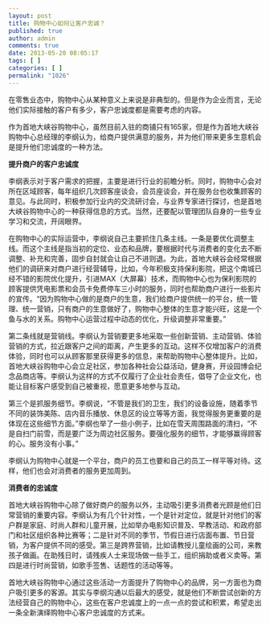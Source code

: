 ```yaml
---
layout: post
title: 购物中心如何让客户忠诚？
published: true
author: admin
comments: true
date: 2013-05-20 08:05:17
tags: [ ]
categories: [ ]
permalink: "1026"
---
```

在零售业态中，购物中心从某种意义上来说是非典型的。但是作为企业而言，无论他们实际接触的客户有多少，客户忠诚度都是需要考虑的内容。

作为首地大峡谷购物中心，虽然目前入驻的商铺只有165家，但是作为首地大峡谷购物中心总经理的李纲认为，给商户提供满意的服务，并为他们带来更多生意机会是提升他们忠诚度的一种方法。

**提升商户的客户忠诚度**

李纲表示对于客户需求的把握，主要是进行行业的前瞻分析。同时，购物中心会对所在区域顾客，每年组织几次顾客座谈会，会员座谈会，并在服务台也收集顾客的意见。与此同时，积极参加行业内的交流研讨会，与业界专家进行探讨，也是首地大峡谷购物中心的一种获得信息的方式。当然，还要配以管理团队自身的一些专业学习和交流，开阔眼界。

在购物中心的实际运营中，李纲说自己主要抓住几条主线。一条是要优化调整主线。而这个主线是指当初的定位、业态和品牌，要根据时代与消费者的变化去不断调整、补充和完善，固步自封就会让自己不进则退。为此，首地大峡谷会经常根据他们的调研来对商户进行经营辅导，比如，今年积极支持保利影院，把这个南城已经不错的影院优化提升，引进MAX（大屏幕）技术，而购物中心也为保利影院的顾客提供凭电影票和会员卡免费停车三小时的服务，同时也帮助商户进行一些影片的宣传。“因为购物中心做的是商户的生意，我们给商户提供统一的平台，统一管理、统一营销，只有商户的生意做好了，购物中心整体的生意才能兴旺，这是一个鱼与水的关系。购物中心运营过程中动态的优化，升级调整非常重要。”

第二条线就是营销线。李纲认为营销要更多地采取一些创新营销、主动营销、体验营销的方式，拉近跟客户之间的距离，产生更多的互动。这样不仅增加客户的消费体验，同时也可以从顾客那里获得更多的信息，来帮助购物中心整体提升。比如，首地大峡谷购物中心会立足社区，参加各种社会公益活动，健身赛，开设园博会纪念品商店等。李纲认为这样的方式不仅履行了企业社会责任，倡导了企业文化，也能让目标客户感受到自己被重视，愿意更多地参与互动。

第三个是抓服务细节。李纲说，“不管是我们的卫生，我们的设备设施，随着季节不同的装饰美陈、店内音乐播放、休息区的设立等等方面，我觉得服务更重要的是体现在这些细节方面。”李纲也举了一些小例子，比如在雪天周围路面的清扫，“不是自扫门前雪，而是要广泛为周边社区服务。要强化服务的细节，才能够赢得顾客的心。服务没有小事。”

李纲认为购物中心就是一个平台，商户的员工也要和自己的员工一样平等对待。这样，他们也会对消费者的服务更加周到。

**消费者的忠诚度**

首地大峡谷购物中心除了做好商户的服务以外，主动吸引更多消费者光顾是他们日常营销的重要内容。李纲认为有几个针对性，一个是针对定位，就是针对他们的客户群是家庭、时尚人群和儿童开展，比如举办电影知识普及、早教活动、和政府部门和社区组织各种比赛等；二是针对不同的季节，节假日进行店面布置、节日营销，为客户提供不同的感受。第三是跨界营销，比如请教授儿童绘画的公司，来教孩子做画。在助残日时，请残疾人士来现场做一些手工，组织捐助或者义卖等。第四是进行时尚营销，如歌手签售、话题性的活动等等。

首地大峡谷购物中心通过这些活动一方面提升了购物中心的品牌，另一方面也为商户吸引更多的客源。其实与李纲沟通以后最大的感受，就是他们不断尝试创新的方法经营自己的购物中心，这些在客户忠诚度上的一点一点的尝试和积累，希望走出一条全新演绎购物中心客户忠诚度的方式来。
